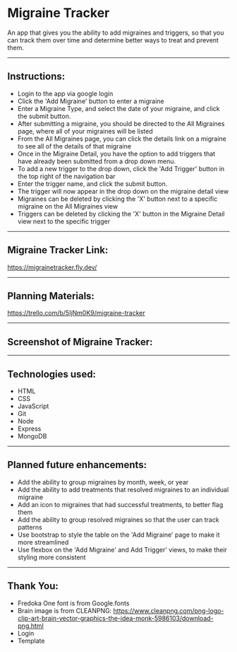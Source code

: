 
# Migraine Tracker

An app that gives you the ability to add migraines and triggers, so that you can track them over time and determine better ways to treat and prevent them.

***

## Instructions:
* Login to the app via google login 
* Click the 'Add Migraine' button to enter a migraine
* Enter a Migraine Type, and select the date of your migraine, and click the submit button.
* After submitting a migraine, you should be directed to the All Migraines page, where all of your migraines will be listed
* From the All Migraines page, you can click the details link on a migraine to see all of the details of that migraine
* Once in the Migraine Detail, you have the option to add triggers that have already been submitted from a drop down menu.  
* To add a new trigger to the drop down, click the 'Add Trigger' button in the top right of the navigation bar
* Enter the trigger name, and click the submit button.
* The trigger will now appear in the drop down on the migraine detail view
* Migraines can be deleted by clicking the 'X' button next to a specific migraine on the All Migraines view
* Triggers can be deleted by clicking the 'X' button in the Migraine Detail view next to the specific trigger

***

## Migraine Tracker Link:
https://migrainetracker.fly.dev/

***

## Planning Materials:
https://trello.com/b/5IjNm0K9/migraine-tracker

***

## Screenshot of Migraine Tracker:

*** 

## Technologies used:
* HTML
* CSS
* JavaScript
* Git
* Node
* Express
* MongoDB

***

## Planned future enhancements:
* Add the ability to group migraines by month, week, or year
* Add the ability to add treatments that resolved migraines to an individual migraine
* Add an icon to migraines that had successful treatments, to better flag them
* Add the ability to group resolved migraines so that the user can track patterns
* Use bootstrap to style the table on the 'Add Migraine' page to make it more streamlined
* Use flexbox on the 'Add Migraine' and Add Trigger' views, to make their styling more consistent

***

## Thank You:
* Fredoka One font is from Google.fonts
* Brain image is from CLEANPNG:
https://www.cleanpng.com/png-logo-clip-art-brain-vector-graphics-the-idea-monk-5986103/download-png.html
* Login
* Template


